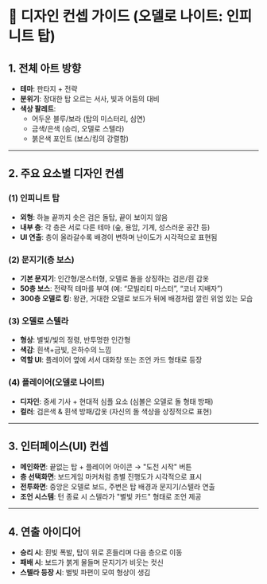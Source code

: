 # 🎨 디자인 컨셉 가이드 (오델로 나이트: 인피니트 탑)

## 1. 전체 아트 방향

- **테마**: 판타지 + 전략
- **분위기**: 장대한 탑 오르는 서사, 빛과 어둠의 대비
- **색상 팔레트**:
    - 어두운 블루/보라 (탑의 미스터리, 심연)
    - 금색/은색 (승리, 오델로 스텔라)
    - 붉은색 포인트 (보스/킹의 강렬함)

---

## 2. 주요 요소별 디자인 컨셉

### (1) 인피니트 탑

- **외형**: 하늘 끝까지 솟은 검은 돌탑, 끝이 보이지 않음
- **내부 층**: 각 층은 서로 다른 테마 (숲, 용암, 기계, 성스러운 공간 등)
- **UI 연출**: 층이 올라갈수록 배경이 변하며 난이도가 시각적으로 표현됨

### (2) 문지기(층 보스)

- **기본 문지기**: 인간형/몬스터형, 오델로 돌을 상징하는 검은/흰 갑옷
- **50층 보스**: 전략적 테마를 부여 (예: “모빌리티 마스터”, “코너 지배자”)
- **300층 오델로 킹**: 왕관, 거대한 오델로 보드가 뒤에 배경처럼 깔린 위엄 있는 모습

### (3) 오델로 스텔라

- **형상**: 별빛/빛의 정령, 반투명한 인간형
- **색감**: 흰색+금빛, 은하수의 느낌
- **역할 UI**: 플레이어 옆에 서서 대화창 또는 조언 카드 형태로 등장

### (4) 플레이어(오델로 나이트)

- **디자인**: 중세 기사 + 현대적 심플 요소 (심볼은 오델로 돌 형태 방패)
- **컬러**: 검은색 & 흰색 방패/갑옷 (자신의 돌 색상을 상징적으로 표현)

---

## 3. 인터페이스(UI) 컨셉

- **메인화면**: 끝없는 탑 + 플레이어 아이콘 → "도전 시작" 버튼
- **층 선택화면**: 보드게임 마커처럼 층별 진행도가 시각적으로 표시
- **전투화면**: 중앙은 오델로 보드, 주변은 탑 배경과 문지기/스텔라 연출
- **조언 시스템**: 턴 종료 시 스텔라가 "별빛 카드" 형태로 조언 제공

---

## 4. 연출 아이디어

- **승리 시**: 흰빛 폭발, 탑이 위로 흔들리며 다음 층으로 이동
- **패배 시**: 보드가 붉게 물들며 문지기가 비웃는 컷신
- **스텔라 등장 시**: 별빛 파편이 모여 형상이 생김
